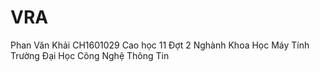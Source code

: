 # VRA
Phan Văn Khải
CH1601029
Cao học 11 Đợt 2
Nghành Khoa Học Máy Tính
Trường Đại Học Công Nghệ Thông Tin
